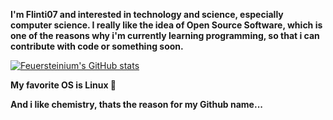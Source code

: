 **I'm Flinti07 and interested in technology and science, especially computer science. I really like the idea of Open Source Software, which is one of the reasons why i'm currently learning programming, so that i can contribute with code or something soon.**


[![Feuersteinium's GitHub stats](https://github-readme-stats.vercel.app/api?username=feuersteinium&theme=gruvbox)](https://github.com/anuraghazra/github-readme-stats)

**My favorite OS is Linux 🐧**


**And i like chemistry, thats the reason for my Github name...**
